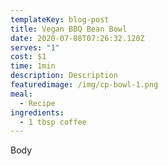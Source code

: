 ```yaml
---
templateKey: blog-post
title: Vegan BBQ Bean Bowl
date: 2020-07-08T07:26:32.120Z
serves: "1"
cost: $1
time: 1min
description: Description
featuredimage: /img/cp-bowl-1.png
meal:
  - Recipe
ingredients:
  - 1 tbsp coffee
---
```

Body
